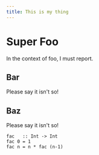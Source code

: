 ```yaml
---
title: This is my thing
---
```


Super Foo
=========

In the context of foo, I must report.

Bar
---

Please say it isn't so!

Baz
---

Please say it isn't so!

~~~~~{.haskell}
fac   :: Int -> Int
fac 0 = 1
fac n = n * fac (n-1)
~~~~~
